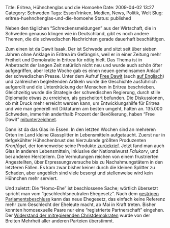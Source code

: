 Title: Eritrea, Hühnchenglas und die Homoehe
Date: 2009-04-02 13:27
Category: Schweden
Tags: EssenTrinken, Medien, News, Politik, Welt
Slug: eritrea-huehnchenglas-und-die-homoehe
Status: published

Neben den täglichen “Schreckensmeldungen” aus der Wirtschaft, die in
Schweden genauso klingen wie in Deutschland, gibt es noch andere Themen,
die die schwedischen Nachrichten gerade dauerhaft beschäftigen.

Zum einen ist da Dawit Isaak. Der ist Schwede und sitzt seit über sieben
Jahren ohne Anklage in Eritrea im Gefängnis, weil er in einer Zeitung
mehr Freiheit und Demokratie in Eritrea für nötig hielt. Das Thema ist
in Anbetracht der langen Zeit natürlich nicht neu und wurde auch schön
öfter aufgegriffen, aber letzte Woche gab es einen neuen gemeinsamen
Anlauf der schwedischen Presse. Unter dem Aufruf [Free
Dawit](http://dn.se/fordjupning/freedawit/frige-dawit-isaak-1.830739)
(auch [auf
Englisch](http://dn.se/fordjupning/freedawit/free-dawit-isaak-1.831505))
und zahlreichen begleitenden Artikeln wurde die Geschichte ausführlich
aufgerollt und die Unterdrückung der Menschen in Eritrea beschrieben.
Gleichzeitig wurde die Strategie der schwedischen Regierung, durch
stille Diplomatie etwas zu erreichen, als gescheitert befunden. Die
Diskussionen, ob mit Druck mehr erreicht werden kann, um
Entwicklungshilfe für Eritrea und wie man generell mit Diktaturen am
besten umgeht, halten an. 135.000 Schweden, immerhin anderthalb Prozent
der Bevölkerung, haben “Free Dawit”
[mitunterzeichnet](http://dn.se/nyheter/sverige/drygt-135000-har-skrivit-under-1.835818).

Dann ist da das Glas im Essen. In den letzten Wochen sind an mehreren
Orten im Land kleine Glassplitter in Lebensmitteln aufgetaucht. Zuerst
nur in tiefgekühlter Hühnchenbrust des hierzulande größten Produzenten
*Kronfågel*, der tonnenweise seine Produkte
[zurückrief](http://dn.se/nyheter/sverige/glas-i-kyckling-detta-har-hant-1.833495).
Jetzt fand man auch Glas in anderen Lebensmitteln, inklusive der
Nationalwurst *Falukorv*, und bei anderen Herstellern. Die Vermutungen
reichen von einem frustrierten Angestellten, über Erpressungsversuche
bis zu Nachahmungstätern in den letzteren Fällen. Es kam zwar bisher
keiner durch die kleinen Splitter zu Schaden, aber angeblich sind viele
besorgt und stellenweise wird kein Hühnchen mehr serviert.

Und zuletzt: Die “Homo-Ehe” ist beschlossene Sache; wörtlich übersetzt
spricht man vom “geschlechtsneutralen Ehegesetz”. Nach dem [gestrigen
Parlamentsbeschluss](http://dn.se/nyheter/politik/klart-for-homoaktenskap-1.835841)
kann das neue Ehegesetz, das einfach keine Referenz mehr zum Geschlecht
der Eheleute macht, ab Mai in Kraft treten. Bisher konnten homosexuelle
Paare nur eine “registrierte Partnerschaft” eingehen. Der [Widerstand
der mitregierenden
Christdemokraten](http://www.fiket.de/2008/11/06/homo-ehe-trotz-christdemokraten/)
wurde von der Breiten Mehrheit aller anderen Parteien überstimmt.

